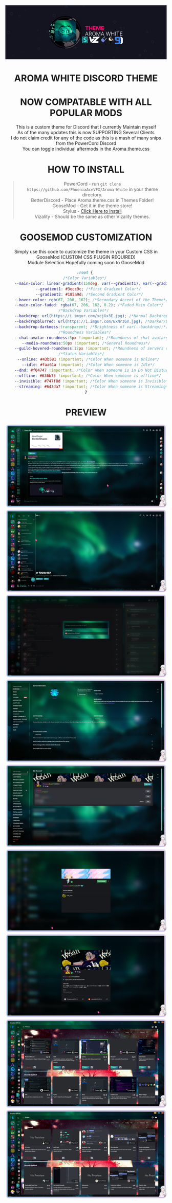 <div align='center'>
<img src="banner.png" />  

# AROMA WHITE DISCORD THEME  
# NOW COMPATABLE WITH ALL POPULAR MODS
This is a custom theme for Discord that I currently Maintain myself  
As of the many updates this is now SUPPORTING Several Clients  
I do not claim credit for any of the code as this is a mash of many snips from the PowerCord Discord  
You can toggle individual aftermods in the Aroma.theme.css  
# HOW TO INSTALL  
>PowerCord - run `git clone https://github.com/PhoenixAceVFX/Aroma-White` in your theme directory.  
>BetterDiscord - Place Aroma.theme.css in Themes Folder!  
>GooseMod - Get it in the theme store!  
>Stylus - [Click Here to install](https://github.com/PhoenixAceVFX/Aroma-White/raw/main/Aroma.user.css)  
>Vizality - Should be the same as other Vizality themes.  
# GOOSEMOD CUSTOMIZATION  
Simply use this code to customize the theme in your Custom CSS in GooseMod (CUSTOM CSS PLUGIN REQUIRED)  
Module Selection Hopefully coming soon to GooseMod  
```css
:root {	
/*Color Variables*/	
	--main-color: linear-gradient(150deg, var(--gradient1), var(--gradient2)); /*Accent Color of the Theme*/	
	--gradient1: #3ecc9c; /*First Gradient Color*/	
	--gradient2: #185a9d; /*Second Gradient Color*/	
	--hover-color: rgb(67, 206, 162); /*Secondary Accent of the Theme*/	
	--main-color-faded: rgba(67, 206, 162, 0.2); /*Faded Main Color*/	
/*Backdrop Variables*/	
	--backdrop: url(https://i.imgur.com/xcjXx3E.jpg); /*Normal Backdrop*/	
	--backdropblurred: url(https://i.imgur.com/ExNrzGV.jpg); /*Darker/Blurred Version of Backdrop*/	
	--backdrop-darkness:transparent; /*Brightness of var(--backdrop);*/	
/*Roundness Variables*/	
	--chat-avatar-roundness:5px !important; /*Roundness of chat avatars*/	
	--media-roundness:50px !important; /*General Roundness*/	
	--guild-hovered-roundness:12px !important; /*Roundness of servers on hover*/	
/*Status Variables*/	
	--online: #43b581 !important; /*Color When someone is Online*/	
	--idle: #faa61a !important; /*Color When someone is Idle*/	
	--dnd: #f04747 !important; /*Color When someone is in Do Not Disturb*/	
	--offline: #636b75 !important; /*Color When someone is offline*/	
	--invisible: #747f8d !important; /*Color When someone is Invisible*/	
	--streaming: #643da7 !important; /*Color When someone is Streaming*/	
}
```
# PREVIEW  
<img src="previews/Preview.png"/>  
<img src="previews/Friends.png"/>  
<img src="previews/Search.png"/>  
<img src="previews/Server Settings.png"/>  
<img src="previews/Settings.png"/>  
<img src="previews/Bot Profile.png"/>  
<img src="previews/Profile.png"/>  
<img src="previews/Goosemod Theme Store.png"/>  
<img src="previews/Goosemod Plugin Store.png"/>  